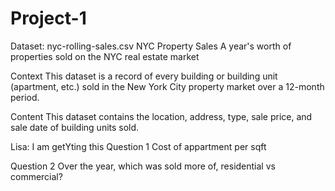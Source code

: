 # Project-1
Dataset: nyc-rolling-sales.csv
NYC Property Sales
A year's worth of properties sold on the NYC real estate market

Context
This dataset is a record of every building or building unit (apartment, etc.) sold in the New York City property market over a 12-month period.

Content
This dataset contains the location, address, type, sale price, and sale date of building units sold.

Lisa: I am getYting this
Question 1
Cost of appartment per sqft

Question 2 
Over the year, which was sold more of, residential vs commercial?